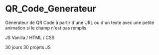 # QR_Code_Generateur
Générateur de QR Code à partir d'une URL ou d'un texte avec une petite animation si le champ n'est pas remplis 

JS Vanilla / HTML / CSS 

30 jours 30 projets JS
